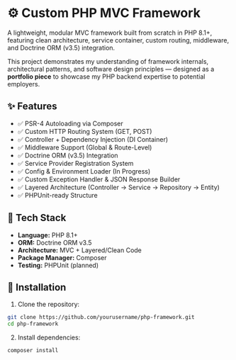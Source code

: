 # ⚙️ Custom PHP MVC Framework

A lightweight, modular MVC framework built from scratch in PHP 8.1+, featuring clean architecture, service container, custom routing, middleware, and Doctrine ORM (v3.5) integration.

This project demonstrates my understanding of framework internals, architectural patterns, and software design principles — designed as a **portfolio piece** to showcase my PHP backend expertise to potential employers.


## ✨ Features

- ✅ PSR-4 Autoloading via Composer
- ✅ Custom HTTP Routing System (GET, POST)
- ✅ Controller + Dependency Injection (DI Container)
- ✅ Middleware Support (Global & Route-Level)
- ✅ Doctrine ORM (v3.5) Integration
- ✅ Service Provider Registration System
- ✅ Config & Environment Loader (In Progress)
- ✅ Custom Exception Handler & JSON Response Builder
- ✅ Layered Architecture (Controller → Service → Repository → Entity)
- ✅ PHPUnit-ready Structure


## 🧰 Tech Stack

- **Language:** PHP 8.1+
- **ORM:** Doctrine ORM v3.5
- **Architecture:** MVC + Layered/Clean Code
- **Package Manager:** Composer
- **Testing:** PHPUnit (planned)


## 🚀 Installation

1. Clone the repository:

```bash
git clone https://github.com/yourusername/php-framework.git
cd php-framework
```

2. Install dependencies:
```angular2html
composer install
```